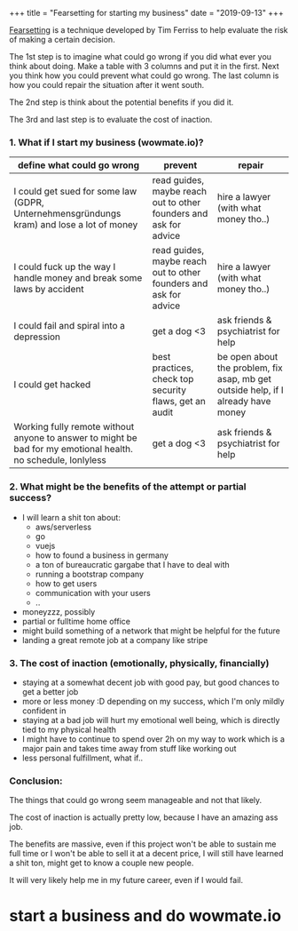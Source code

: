 +++
title = "Fearsetting for starting my business"
date = "2019-09-13"
+++

[Fearsetting](https://www.ted.com/talks/tim_ferriss_why_you_should_define_your_fears_instead_of_your_goals) is a technique developed by Tim Ferriss to help evaluate the risk of making a certain decision.

The 1st step is to imagine what could go wrong if you did what ever you think about doing. Make a table with 3 columns and put it in the first. Next you think how you could prevent what could go wrong. The last column is how you could repair the situation after it went south.

The 2nd step is think about the potential benefits if you did it.

The 3rd and last step is to evaluate the cost of inaction.

### 1. What if I start my business (wowmate.io)?

define what could go wrong | prevent | repair
---------------------------|---------|----------
I could get sued for some law (GDPR, Unternehmensgründungs kram) and lose a lot of money | read guides, maybe reach out to other founders and ask for advice | hire a lawyer (with what money tho..)
I could fuck up the way I handle money and break some laws by accident | read guides, maybe reach out to other founders and ask for advice | hire a lawyer (with what money tho..)
I could fail and spiral into a depression | get a dog <3 | ask friends & psychiatrist for help 
I could get hacked | best practices, check top security flaws, get an audit | be open about the problem, fix asap, mb get outside help, if I already have money
Working fully remote without anyone to answer to might be bad for my emotional health. no schedule, lonlyless| get a dog <3 | ask friends & psychiatrist for help 

### 2. What might be the benefits of the attempt or partial success?

- I will learn a shit ton about:
  - aws/serverless
  - go
  - vuejs
  - how to found a business in germany
  - a ton of bureaucratic gargabe that I have to deal with
  - running a bootstrap company
  - how to get users
  - communication with your users
  - ..
- moneyzzz, possibly
- partial or fulltime home office
- might build something of a network that might be helpful for the future
- landing a great remote job at a company like stripe

### 3. The cost of inaction (emotionally, physically, financially)

- staying at a somewhat decent job with good pay, but good chances to get a better job
- more or less money :D depending on my success, which I'm only mildly confident in
- staying at a bad job will hurt my emotional well being, which is directly tied to my physical health
- I might have to continue to spend over 2h on my way to work which is a major pain and takes time away from stuff like working out
- less personal fulfillment, what if..

### Conclusion:

The things that could go wrong seem manageable and not that likely.

The cost of inaction is actually pretty low, because I have an amazing ass job.

The benefits are massive, even if this project won't be able to sustain me full time or I won't be able to sell it at a decent price, I will still have learned a shit ton, might get to know a couple new people.

It will very likely help me in my future career, even if I would fail.

# start a business and do wowmate.io
  
